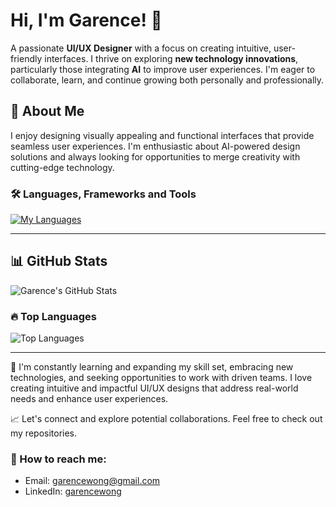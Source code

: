 # Hi, I'm Garence! 👋

A passionate **UI/UX Designer** with a focus on creating intuitive, user-friendly interfaces. I thrive on exploring **new technology innovations**, particularly those integrating **AI** to improve user experiences. I'm eager to collaborate, learn, and continue growing both personally and professionally.

## 🚀 About Me

I enjoy designing visually appealing and functional interfaces that provide seamless user experiences. I'm enthusiastic about AI-powered design solutions and always looking for opportunities to merge creativity with cutting-edge technology.

### 🛠️ Languages, Frameworks and Tools

[![My Languages](https://skillicons.dev/icons?i=figma,xd,vscode,html,css,js,python,cs,pandas)](https://skillicons.dev)

---

## 📊 GitHub Stats

![Garence's GitHub Stats](https://github-readme-stats.vercel.app/api?username=garencewong&show_icons=true&theme=dracula)

### 🔥 Top Languages
![Top Languages](https://github-readme-stats.vercel.app/api/top-langs/?username=garencewong&layout=compact)

---

🌱 I'm constantly learning and expanding my skill set, embracing new technologies, and seeking opportunities to work with driven teams. I love creating intuitive and impactful UI/UX designs that address real-world needs and enhance user experiences.

📈 Let's connect and explore potential collaborations. Feel free to check out my repositories.

  
### 💬 How to reach me:
- Email: [garencewong@gmail.com](mailto:garencewong@gmail.com)
- LinkedIn: [garencewong](www.linkedin.com/in/garence-wong)



<!--
**GarenceWong/GarenceWong** is a ✨ _special_ ✨ repository because its `README.md` (this file) appears on your GitHub profile.

Here are some ideas to get you started:

- 🔭 I’m currently working on ...
- 🌱 I’m currently learning ...
- 👯 I’m looking to collaborate on ...
- 🤔 I’m looking for help with ...
- 💬 Ask me about ...
- 📫 How to reach me: ...
- 😄 Pronouns: ...
- ⚡ Fun fact: ...
-->
